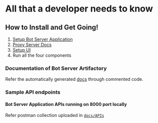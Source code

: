 # All that a developer needs to know

## How to Install and Get Going!

1. [Setup Bot Server Application](../backend-service/bot_server/README.md)
2. [Proxy Server Docs](/backend-service/bot_proxy_server/docs/alldocs.md)
3. [Setup UI](../ui/classroom-bot-ui/README.md)
4. Run all the four components

### Documentation of Bot Server Artifactory

Refer the automatically generated [docs](https://prithvipatl.github.io/html/) through commented code.


### Sample API endpoints

#### Bot Server Application APIs running on 8000 port locally

Refer postman collection uploaded in [`docs/APIs`](./APIs/Test%20Cases.postman_collection.json)

